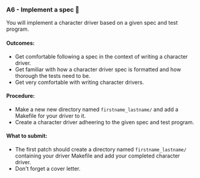 ### A6 - Implement a spec 🫠
You will implement a character driver based on a given spec and test program.

#### Outcomes:
* Get comfortable following a spec in the context of writing a character driver.
* Get familiar with how a character driver spec is formatted and how thorough the tests need to be.
* Get very comfortable with writing character drivers.

#### Procedure:
* Make a new new directory named `firstname_lastname/` and add a Makefile for your driver to it.
* Create a character driver adheering to the given spec and test program.

#### What to submit:
* The first patch should create a directory named `firstname_lastname/` containing your driver Makefile and add your completed character driver.
* Don't forget a cover letter.
